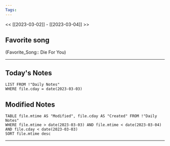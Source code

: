 ```yaml
---
Tags:
---
```

<< [[2023-03-02]] - [[2023-03-04]] >>
## Favorite song
(Favorite_Song:: Die For You)

___
## Today's Notes
```dataview
LIST FROM !"Daily Notes"
WHERE file.cday = date(2023-03-03)
```
## Modified Notes
```dataview
TABLE file.mtime AS "Modified", file.cday AS "Created" FROM !"Daily Notes" 
WHERE file.mtime > date(2023-03-03) AND file.mtime < date(2023-03-04) AND file.cday < date(2023-03-03)
SORT file.mtime desc
```
___

